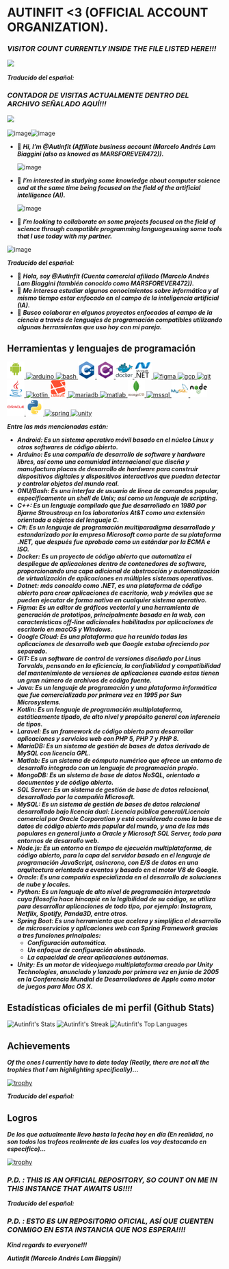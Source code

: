 # AUTINFIT <3 (OFFICIAL ACCOUNT ORGANIZATION).

### _VISITOR COUNT CURRENTLY INSIDE THE FILE LISTED HERE!!!_

![](https://komarev.com/ghpvc/?username=MARSFOREVER472&color=orange)

**_Traducido del español:_**

### _CONTADOR DE VISITAS ACTUALMENTE DENTRO DEL ARCHIVO SEÑALADO AQUÍ!!!_

![](https://komarev.com/ghpvc/?username=MARSFOREVER472&color=orange)

![image](https://github.com/Autinfit/Autinfit/assets/155406623/1f3584bb-f6fe-47fd-83f6-c2450e190ece)![image](https://github.com/Autinfit/Autinfit/assets/155406623/06897ad9-37c3-4c4d-ba37-009304e33e40)



- 👋 **_Hi, I’m @Autinfit (Affiliate business account (Marcelo Andrés Lam Biaggini (also as knowed as MARSFOREVER472))._**
  
  ![image](https://github.com/Autinfit/Autinfit/assets/155406623/c6325027-9afa-42fc-a826-658ff48b5738)
- 👀 **_I’m interested in studying some knowledge about computer science and at the same time being focused on the field of the artificial intelligence (AI)._**

  ![image](https://github.com/Autinfit/Autinfit/assets/155406623/ee5ecc61-5adf-4aa8-b106-86f0fff8f1be)
- 💞️ **_I’m looking to collaborate on some projects focused on the field of science through compatible programming languages ​​using some tools that I use today with my partner._**

 ![image](https://github.com/Autinfit/Autinfit/assets/155406623/914d5d45-731a-4f45-b5e2-2a9171318f20)

 **_Traducido del español:_**

 - 👋 **_Hola, soy @Autinfit (Cuenta comercial afiliado (Marcelo Andrés Lam Biaggini (también conocido como MARSFOREVER472))._**
 - 👀 **_Me interesa estudiar algunos conocimientos sobre informática y al mismo tiempo estar enfocado en el campo de la inteligencia artificial (IA)._**
 - 💞️ **_Busco colaborar en algunos proyectos enfocados al campo de la ciencia a través de lenguajes de programación compatibles utilizando algunas herramientas que uso hoy con mi pareja._**

 ## Herramientas y lenguajes de programación

 <p align="left"> <a href="https://developer.android.com" target="_blank" rel="noreferrer"> <img src="https://raw.githubusercontent.com/devicons/devicon/master/icons/android/android-original-wordmark.svg" alt="android" width="40" height="40"/> </a> <a href="https://www.arduino.cc/" target="_blank" rel="noreferrer"> <img src="https://cdn.worldvectorlogo.com/logos/arduino-1.svg" alt="arduino" width="40" height="40"/> </a> <a href="https://www.gnu.org/software/bash/" target="_blank" rel="noreferrer"> <img src="https://www.vectorlogo.zone/logos/gnu_bash/gnu_bash-icon.svg" alt="bash" width="40" height="40"/> </a> <a href="https://www.w3schools.com/cpp/" target="_blank" rel="noreferrer"> <img src="https://raw.githubusercontent.com/devicons/devicon/master/icons/cplusplus/cplusplus-original.svg" alt="cplusplus" width="40" height="40"/> </a> <a href="https://www.w3schools.com/cs/" target="_blank" rel="noreferrer"> <img src="https://raw.githubusercontent.com/devicons/devicon/master/icons/csharp/csharp-original.svg" alt="csharp" width="40" height="40"/> </a> <a href="https://www.docker.com/" target="_blank" rel="noreferrer"> <img src="https://raw.githubusercontent.com/devicons/devicon/master/icons/docker/docker-original-wordmark.svg" alt="docker" width="40" height="40"/> </a> <a href="https://dotnet.microsoft.com/" target="_blank" rel="noreferrer"> <img src="https://raw.githubusercontent.com/devicons/devicon/master/icons/dot-net/dot-net-original-wordmark.svg" alt="dotnet" width="40" height="40"/> </a> <a href="https://www.figma.com/" target="_blank" rel="noreferrer"> <img src="https://www.vectorlogo.zone/logos/figma/figma-icon.svg" alt="figma" width="40" height="40"/> </a> <a href="https://cloud.google.com" target="_blank" rel="noreferrer"> <img src="https://www.vectorlogo.zone/logos/google_cloud/google_cloud-icon.svg" alt="gcp" width="40" height="40"/> </a> <a href="https://git-scm.com/" target="_blank" rel="noreferrer"> <img src="https://www.vectorlogo.zone/logos/git-scm/git-scm-icon.svg" alt="git" width="40" height="40"/> </a> <a href="https://www.java.com" target="_blank" rel="noreferrer"> <img src="https://raw.githubusercontent.com/devicons/devicon/master/icons/java/java-original.svg" alt="java" width="40" height="40"/> </a> <a href="https://kotlinlang.org" target="_blank" rel="noreferrer"> <img src="https://www.vectorlogo.zone/logos/kotlinlang/kotlinlang-icon.svg" alt="kotlin" width="40" height="40"/> </a> <a href="https://laravel.com/" target="_blank" rel="noreferrer"> <img src="https://raw.githubusercontent.com/devicons/devicon/master/icons/laravel/laravel-plain-wordmark.svg" alt="laravel" width="40" height="40"/> </a> <a href="https://mariadb.org/" target="_blank" rel="noreferrer"> <img src="https://www.vectorlogo.zone/logos/mariadb/mariadb-icon.svg" alt="mariadb" width="40" height="40"/> </a> <a href="https://www.mathworks.com/" target="_blank" rel="noreferrer"> <img src="https://upload.wikimedia.org/wikipedia/commons/2/21/Matlab_Logo.png" alt="matlab" width="40" height="40"/> </a> <a href="https://www.mongodb.com/" target="_blank" rel="noreferrer"> <img src="https://raw.githubusercontent.com/devicons/devicon/master/icons/mongodb/mongodb-original-wordmark.svg" alt="mongodb" width="40" height="40"/> </a> <a href="https://www.microsoft.com/en-us/sql-server" target="_blank" rel="noreferrer"> <img src="https://www.svgrepo.com/show/303229/microsoft-sql-server-logo.svg" alt="mssql" width="40" height="40"/> </a> <a href="https://www.mysql.com/" target="_blank" rel="noreferrer"> <img src="https://raw.githubusercontent.com/devicons/devicon/master/icons/mysql/mysql-original-wordmark.svg" alt="mysql" width="40" height="40"/> </a> <a href="https://nodejs.org" target="_blank" rel="noreferrer"> <img src="https://raw.githubusercontent.com/devicons/devicon/master/icons/nodejs/nodejs-original-wordmark.svg" alt="nodejs" width="40" height="40"/> </a> <a href="https://www.oracle.com/" target="_blank" rel="noreferrer"> <img src="https://raw.githubusercontent.com/devicons/devicon/master/icons/oracle/oracle-original.svg" alt="oracle" width="40" height="40"/> </a> <a href="https://www.python.org" target="_blank" rel="noreferrer"> <img src="https://raw.githubusercontent.com/devicons/devicon/master/icons/python/python-original.svg" alt="python" width="40" height="40"/> </a> <a href="https://spring.io/" target="_blank" rel="noreferrer"> <img src="https://www.vectorlogo.zone/logos/springio/springio-icon.svg" alt="spring" width="40" height="40"/> </a> <a href="https://unity.com/" target="_blank" rel="noreferrer"> <img src="https://www.vectorlogo.zone/logos/unity3d/unity3d-icon.svg" alt="unity" width="40" height="40"/> </a> </p>

 **_Entre las más mencionadas están:_**

 - **_Android: Es un sistema operativo móvil basado en el núcleo Linux y otros softwares de código abierto._**
 - **_Arduino: Es una compañía de desarrollo de software y hardware libres, así como una comunidad internacional que diseña y manufactura placas de desarrollo de hardware para construir dispositivos digitales y dispositivos interactivos que puedan detectar y controlar objetos del mundo real._**
 - **_GNU/Bash: Es una interfaz de usuario de línea de comandos popular, específicamente un shell de Unix; así como un lenguaje de scripting._**
 - **_C++: Es un lenguaje compilado que fue desarrollado en 1980 por Bjarne Stroustroup en los laboratorios At&T como una extensión orientada a objetos del lenguaje C._**
 - **_C#: Es un lenguaje de programación multiparadigma desarrollado y estandarizado por la empresa Microsoft como parte de su plataforma .NET, que después fue aprobado como un estándar por la ECMA e ISO._**
 - **_Docker: Es un proyecto de código abierto que automatiza el despliegue de aplicaciones dentro de contenedores de software, proporcionando una capa adicional de abstracción y automatización de virtualización de aplicaciones en múltiples sistemas operativos.​_**
 - **_Dotnet: más conocido como .NET, es una plataforma de código abierto para crear aplicaciones de escritorio, web y móviles que se pueden ejecutar de forma nativa en cualquier sistema operativo._**
 - **_Figma: Es un editor de gráficos vectorial y una herramienta de generación de prototipos, principalmente basada en la web, con características off-line adicionales habilitadas por aplicaciones de escritorio en macOS y Windows._**
 - **_Google Cloud: Es una plataforma que ha reunido todas las aplicaciones de desarrollo web que Google estaba ofreciendo por separado._**
 - **_GIT: Es un software de control de versiones diseñado por Linus Torvalds, pensando en la eficiencia, la confiabilidad y compatibilidad del mantenimiento de versiones de aplicaciones cuando estas tienen un gran número de archivos de código fuente._**
 - **_Java: Es un lenguaje de programación y una plataforma informática que fue comercializada por primera vez en 1995 por Sun Microsystems._**
 - **_Kotlin: Es un lenguaje de programación multiplataforma, estáticamente tipado, de alto nivel y propósito general con inferencia de tipos._**
 - **_Laravel: Es un framework de código abierto para desarrollar aplicaciones y servicios web con PHP 5, PHP 7 y PHP 8._**
 - **_MariaDB: Es un sistema de gestión de bases de datos derivado de MySQL con licencia GPL._**
 - **_Matlab: Es un sistema de cómputo numérico que ofrece un entorno de desarrollo integrado con un lenguaje de programación propio._**
 - **_MongoDB: Es un sistema de base de datos NoSQL, orientado a documentos y de código abierto._**
 - **_SQL Server: Es un sistema de gestión de base de datos relacional, desarrollado por la compañía Microsoft._**
 - **_MySQL: Es un sistema de gestión de bases de datos relacional desarrollado bajo licencia dual: Licencia pública general/Licencia comercial por Oracle Corporation y está considerada como la base de datos de código abierto más popular del mundo,​ y una de las más populares en general junto a Oracle y Microsoft SQL Server, todo para entornos de desarrollo web._**
 - **_Node.js: Es un entorno en tiempo de ejecución multiplataforma, de código abierto, para la capa del servidor basado en el lenguaje de programación JavaScript, asíncrono, con E/S de datos en una arquitectura orientada a eventos y basado en el motor V8 de Google._**
 - **_Oracle: Es una compañía especializada en el desarrollo de soluciones de nube y locales._**
 - **_Python: Es un lenguaje de alto nivel de programación interpretado cuya filosofía hace hincapié en la legibilidad de su código, se utiliza para desarrollar aplicaciones de todo tipo, por ejemplo: Instagram, Netflix, Spotify, Panda3D, entre otros.​_**
 - **_Spring Boot: Es una herramienta que acelera y simplifica el desarrollo de microservicios y aplicaciones web con Spring Framework gracias a tres funciones principales:_**
   - **_Configuración automática._**
   - **_Un enfoque de configuración obstinado._**
   - **_La capacidad de crear aplicaciones autónomas._**
 - **_Unity: Es un motor de videojuego multiplataforma creado por Unity Technologies, anunciado y lanzado por primera vez en junio de 2005 en la Conferencia Mundial de Desarrolladores de Apple como motor de juegos para Mac OS X._**

 ## Estadísticas oficiales de mi perfil (Github Stats)

 ![Autinfit's Stats](https://github-readme-stats.vercel.app/api?username=Autinfit&theme=vue-dark&show_icons=true&hide_border=true&count_private=true)
 ![Autinfit's Streak](https://github-readme-streak-stats.herokuapp.com/?user=Autinfit&theme=vue-dark&hide_border=true)
 ![Autinfit's Top Languages](https://github-readme-stats.vercel.app/api/top-langs/?username=Autinfit&theme=vue-dark&show_icons=true&hide_border=true&layout=compact)

## Achievements

**_Of the ones I currently have to date today (Really, there are not all the trophies that I am highlighting specifically)..._**

[![trophy](https://github-profile-trophy.vercel.app/?username=Autinfit&theme=juicyfresh)](https://github.com/Autinfit/github-profile-trophy)

**_Traducido del español:_**

## Logros

**_De los que actualmente llevo hasta la fecha hoy en día (En realidad, no son todos los trofeos realmente de las cuales los voy destacando en específico)..._**

[![trophy](https://github-profile-trophy.vercel.app/?username=Autinfit&theme=juicyfresh)](https://github.com/Autinfit/github-profile-trophy)

### _P.D. : THIS IS AN OFFICIAL REPOSITORY, SO COUNT ON ME IN THIS INSTANCE THAT AWAITS US!!!!_

**_Traducido del español:_**

### _P.D. : ESTO ES UN REPOSITORIO OFICIAL, ASÍ QUE CUENTEN CONMIGO EN ESTA INSTANCIA QUE NOS ESPERA!!!!_

**_Kind regards to everyone!!!_**

**_Autinfit (Marcelo Andrés Lam Biaggini)_**
<!---
Autinfit/Autinfit is a ✨ special ✨ repository because its `README.md` (this file) appears on your GitHub profile.
You can click the Preview link to take a look at your changes.
--->
